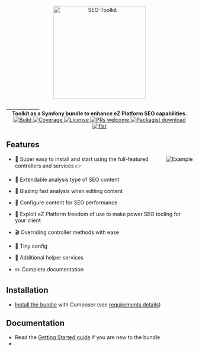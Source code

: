 <p align="center"><a href="https://www.codein.fr" target="_blank">
    <img src="https://i.ibb.co/dgcwrQW/SEO-Toolkit.png" alt="SEO-Toolkit"  width="250" border="0">
</a></p>
______________
<div align="center">
  <strong>Toolkit as a Symfony bundle to enhance eZ Platform SEO capabilities.</strong>
</div>

<div align="center">
    <a href="https://travis-ci.org/Codein-Labs/ezplatform-seo-toolkit">
        <img src="https://travis-ci.org/Codein-Labs/ezplatform-seo-toolkit?branch=master" alt="Build" />
    </a>
    <a href="https://coveralls.io/github/nestjsx/crud?branch=master">
        <img src="https://coveralls.io/repos/github/Codein-Labs/ezplatform-seo-toolkit/badge.svg" alt="Coverage" />
    </a>
    <a href="https://github.com/Codein-Labs/ezplatform-seo-toolkit/blob/master/LICENSE">
        <img src="https://img.shields.io/github/license/Codein-Labs/ezplatform-seo-toolkit.svg" alt="License" />
    </a>
    <a href="http://makeapullrequest.com">
        <img src="https://img.shields.io/badge/PRs-welcome-brightgreen.svg?color=blueviolet" alt="PRs welcome" />
    </a>
    <a href="http://makeapullrequest.com">
        <img src="https://img.shields.io/packagist/1M/codein/ezplatform-seo-toolkit/?color=blue" alt="Packagist download" />
    </a>
    <a href="https://www.codein.fr">
        <img alt="flat" src="https://img.shields.io/badge/Codein-made-green?logo=data:image/png;base64,iVBORw0KGgoAAAANSUhEUgAAABMAAAAOCAMAAAD6xte7AAAABGdBTUEAALGPC/xhBQAAAAFzUkdCAK7OHOkAAABLUExURUdwTBQbTRQbTRQbTRQbTRUcTRQbTf9cORQbTRQbTfFXO/9cOcxKQhQbTRQbTRQbTRQbTcxKQhQbTclJQv9cOf9cORQbTf9cOcxKQj3W4ekAAAAWdFJOUwDiuszCCpSZ91xvCpZw8CA9ZinCwoJkT6Q2AAAAkElEQVQY01WO2w6EIBBDKwiieNct/P+Xbpk12diHBg7TocBLw/QcFk/S7Q2VcjQSev4Uke9SOYo11Pkkn5EvMm0Y5XoKkbUMFopwtGlgKmI4FYJCz1fT0HzVnVytxOd50Sp05GklZkNa7xDJPohVxiCU2vpNfmXM6pK8QuxtupY7t3mTQtJhJbA7JfzyKvHXF1koCbxlF5LJAAAAAElFTkSuQmCC&style=flat">
    </a>
</div>

## Features

<img align="right" src="https://via.placeholder.com/350" alt="Example" />

- :electric_plug: Super easy to install and start using the full-featured controllers and services :point_right:

- :octopus: Extendable analysis type of SEO content

- :telescope: Blazing fast analysis when editing content

- :mag_right: Configure content for SEO performance

- :space_invader: Exploit eZ Platform freedom of use to make power SEO tooling for your client

- :clapper: Overriding controller methods with ease

- :wrench: Tiny config

- :gift: Additional helper services

- :pencil2: Complete documentation

Installation
-----------

* [Install the bundle][2] with Composer (see [requirements details][3])

Documentation
-------------

* Read the [Getting Started guide][4] if you are new to the bundle
* 


[1]: https://www.codein.fr
[2]: https://www.codein.fr
[3]: https://www.codein.fr
[4]: https://www.codein.fr